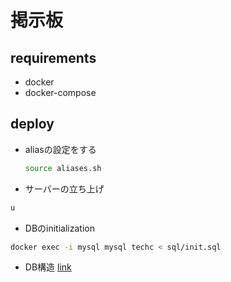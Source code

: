# 掲示板

## requirements

- docker
- docker-compose

## deploy

- aliasの設定をする

    ```bash
    source aliases.sh
    ```

- サーバーの立ち上げ

```bash
u
```

- DBのinitialization

```bash
docker exec -i mysql mysql techc < sql/init.sql
```

- DB構造
[link](sql/README.md)
